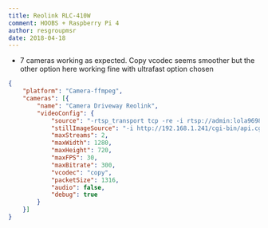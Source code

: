 ```yaml
---
title: Reolink RLC-410W
comment: HOOBS + Raspberry Pi 4
author: resgroupmsr
date: 2018-04-18
---
```

- 7 cameras working as expected.  Copy vcodec seems smoother but the other option here working fine with ultrafast option chosen

```json
{
	"platform": "Camera-ffmpeg",
	"cameras": [{
		"name": "Camera Driveway Reolink",
		"videoConfig": {
			"source": "-rtsp_transport tcp -re -i rtsp://admin:lola9698@192.168.1.241:554/h264Preview_01_main",
			"stillImageSource": "-i http://192.168.1.241/cgi-bin/api.cgi?cmd=Snap&channel=0&rs=wuuPhkmUCeI9WG7C&user=admin&password=pwd",
			"maxStreams": 2,
			"maxWidth": 1280,
			"maxHeight": 720,
			"maxFPS": 30,
			"maxBitrate": 300,
			"vcodec": "copy",
			"packetSize": 1316,
			"audio": false,
			"debug": true
		}
	}]
}
```
